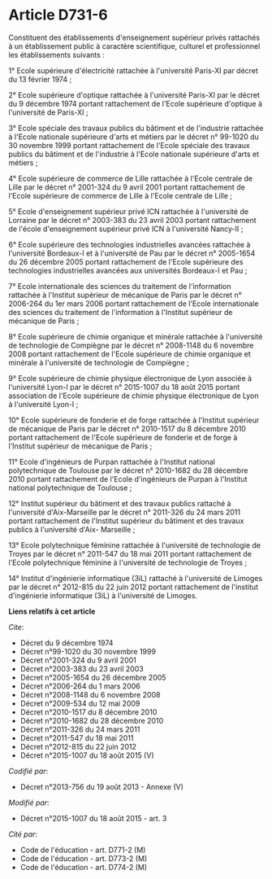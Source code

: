 # Article D731-6

Constituent des établissements d'enseignement supérieur privés rattachés à un établissement public à caractère scientifique,
culturel et professionnel les établissements suivants : 

1° Ecole supérieure d'électricité rattachée à l'université Paris-XI par décret du 13 février 1974 ; 

2° Ecole supérieure d'optique rattachée à l'université Paris-XI par le décret du 9 décembre 1974 portant rattachement de
l'Ecole supérieure d'optique à l'université de Paris-XI ; 

3° Ecole spéciale des travaux publics du bâtiment et de l'industrie rattachée à l'Ecole nationale supérieure d'arts et
métiers par le décret n° 99-1020 du 30 novembre 1999 portant rattachement de l'Ecole spéciale des travaux publics du bâtiment
et de l'industrie à l'Ecole nationale supérieure d'arts et métiers ; 

4° Ecole supérieure de commerce de Lille rattachée à l'Ecole centrale de Lille par le décret n° 2001-324 du 9 avril 2001
portant rattachement de l'Ecole supérieure de commerce de Lille à l'Ecole centrale de Lille ; 

5° Ecole d'enseignement supérieur privé ICN rattachée à l'université de Lorraine par le décret n° 2003-383 du 23 avril 2003
portant rattachement de l'école d'enseignement supérieur privé ICN à l'université Nancy-II ; 

6° Ecole supérieure des technologies industrielles avancées rattachée à l'université Bordeaux-I et à l'université de Pau par
le décret n° 2005-1654 du 26 décembre 2005 portant rattachement de l'Ecole supérieure des technologies industrielles avancées
aux universités Bordeaux-I et Pau ; 

7° Ecole internationale des sciences du traitement de l'information rattachée à l'Institut supérieur de mécanique de Paris
par le décret n° 2006-264 du 1er mars 2006 portant rattachement de l'Ecole internationale des sciences du traitement de
l'information à l'Institut supérieur de mécanique de Paris ; 

8° Ecole supérieure de chimie organique et minérale rattachée à l'université de technologie de Compiègne par le décret n°
2008-1148 du 6 novembre 2008 portant rattachement de l'Ecole supérieure de chimie organique et minérale à l'université de
technologie de Compiègne ; 

9° Ecole supérieure de chimie physique électronique de Lyon associée à l'université Lyon-I par le décret n° 2015-1007 du 18
août 2015 portant association de l'Ecole supérieure de chimie physique électronique de Lyon à l'université Lyon-I ; 

10° Ecole supérieure de fonderie et de forge rattachée à l'Institut supérieur de mécanique de Paris par le décret n°
2010-1517 du 8 décembre 2010 portant rattachement de l'Ecole supérieure de fonderie et de forge à l'Institut supérieur de
mécanique de Paris ; 

11° Ecole d'ingénieurs de Purpan rattachée à l'Institut national polytechnique de Toulouse par le décret n° 2010-1682 du 28
décembre 2010 portant rattachement de l'Ecole d'ingénieurs de Purpan à l'Institut national polytechnique de Toulouse ; 

12° Institut supérieur du bâtiment et des travaux publics rattaché à l'université d'Aix-Marseille par le décret n° 2011-326
du 24 mars 2011 portant rattachement de l'Institut supérieur du bâtiment et des travaux publics à l'université d'Aix-
Marseille ; 

13° Ecole polytechnique féminine rattachée à l'université de technologie de Troyes par le décret n° 2011-547 du 18 mai 2011
portant rattachement de l'Ecole polytechnique féminine à l'université de technologie de Troyes ; 

14° Institut d'ingénierie informatique (3iL) rattaché à l'université de Limoges par le décret n° 2012-815 du 22 juin 2012
portant rattachement de l'institut d'ingénierie informatique (3iL) à l'université de Limoges.

**Liens relatifs à cet article**

_Cite_:

  - Décret du 9 décembre 1974
  - Décret n°99-1020 du 30 novembre 1999
  - Décret n°2001-324 du 9 avril 2001
  - Décret n°2003-383 du 23 avril 2003
  - Décret n°2005-1654 du 26 décembre 2005
  - Décret n°2006-264 du 1 mars 2006
  - Décret n°2008-1148 du 6 novembre 2008
  - Décret n°2009-534 du 12 mai 2009
  - Décret n°2010-1517 du 8 décembre 2010
  - Décret n°2010-1682 du 28 décembre 2010
  - Décret n°2011-326 du 24 mars 2011
  - Décret n°2011-547 du 18 mai 2011
  - Décret n°2012-815 du 22 juin 2012
  - Décret n°2015-1007 du 18 août 2015 (V)

_Codifié par_:

  - Décret n°2013-756 du 19 août 2013 -  Annexe (V)

_Modifié par_:

  - Décret n°2015-1007 du 18 août 2015 - art. 3

_Cité par_:

  - Code de l'éducation - art. D771-2 (M)
  - Code de l'éducation - art. D773-2 (M)
  - Code de l'éducation - art. D774-2 (M)
